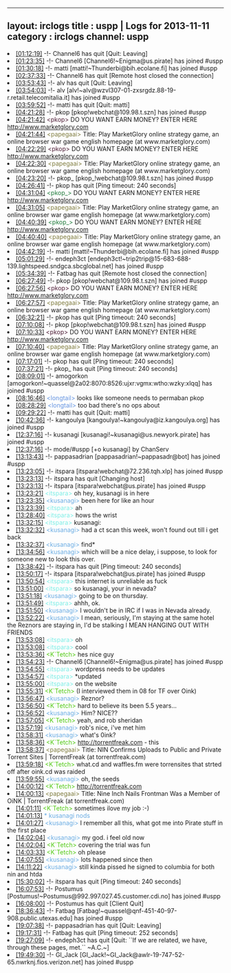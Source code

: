 
---
layout: irclogs
title : uspp | Logs for 2013-11-11
category : irclogs
channel: uspp
---
<li class="logitem"><a href="#01:12:19" name="01:12:19" class="time">[01:12:19]</a> -!- <span class="quit">Channel6</span> has quit [Quit: Leaving] </li>
<li class="logitem"><a href="#01:23:35" name="01:23:35" class="time">[01:23:35]</a> -!- <span class="join">Channel6</span> [Channel6!~Enigma@us.pirate] has joined #uspp </li>
<li class="logitem"><a href="#01:30:18" name="01:30:18" class="time">[01:30:18]</a> -!- <span class="join">matti</span> [matti!~Thunderbi@bih.ecolane.fi] has joined #uspp </li>
<li class="logitem"><a href="#02:37:33" name="02:37:33" class="time">[02:37:33]</a> -!- <span class="quit">Channel6</span> has quit [Remote host closed the connection] </li>
<li class="logitem"><a href="#03:53:43" name="03:53:43" class="time">[03:53:43]</a> -!- <span class="quit">alv</span> has quit [Quit: Leaving] </li>
<li class="logitem"><a href="#03:54:03" name="03:54:03" class="time">[03:54:03]</a> -!- <span class="join">alv</span> [alv!~alv@wzvl307-01-zxsrgdz.88-19-r.retail.telecomitalia.it] has joined #uspp </li>
<li class="logitem"><a href="#03:59:52" name="03:59:52" class="time">[03:59:52]</a> -!- <span class="quit">matti</span> has quit [Quit: matti] </li>
<li class="logitem"><a href="#04:21:28" name="04:21:28" class="time">[04:21:28]</a> -!- <span class="join">pkop</span> [pkop!webchat@109.98.t.szn] has joined #uspp </li>
<li class="logitem"><a href="#04:21:42" name="04:21:42" class="time">[04:21:42]</a> <span class="person" style="color:#51213a">&lt;pkop&gt;</span> DO YOU WANT EARN MONEY? ENTER HERE  <a href="http://www.marketglory.com/strategygame/luciyan06" target="_blank">http://www.marketglory.com</a> </li>
<li class="logitem"><a href="#04:21:44" name="04:21:44" class="time">[04:21:44]</a> <span class="person" style="color:#817e41">&lt;papegaai&gt;</span> Title: Play MarketGlory online strategy game, an online browser war game english homepage (at www.marketglory.com) </li>
<li class="logitem"><a href="#04:22:29" name="04:22:29" class="time">[04:22:29]</a> <span class="person" style="color:#51213a">&lt;pkop&gt;</span> DO YOU WANT EARN MONEY? ENTER HERE  <a href="http://www.marketglory.com/strategygame/luciyan06" target="_blank">http://www.marketglory.com</a> </li>
<li class="logitem"><a href="#04:22:30" name="04:22:30" class="time">[04:22:30]</a> <span class="person" style="color:#817e41">&lt;papegaai&gt;</span> Title: Play MarketGlory online strategy game, an online browser war game english homepage (at www.marketglory.com) </li>
<li class="logitem"><a href="#04:23:20" name="04:23:20" class="time">[04:23:20]</a> -!- <span class="join">pkop_</span> [pkop_!webchat@109.98.t.szn] has joined #uspp </li>
<li class="logitem"><a href="#04:26:41" name="04:26:41" class="time">[04:26:41]</a> -!- <span class="quit">pkop</span> has quit [Ping timeout: 240 seconds] </li>
<li class="logitem"><a href="#04:31:04" name="04:31:04" class="time">[04:31:04]</a> <span class="person" style="color:#207c3c">&lt;pkop_&gt;</span> DO YOU WANT EARN MONEY? ENTER HERE  <a href="http://www.marketglory.com/strategygame/luciyan06" target="_blank">http://www.marketglory.com</a> </li>
<li class="logitem"><a href="#04:31:05" name="04:31:05" class="time">[04:31:05]</a> <span class="person" style="color:#817e41">&lt;papegaai&gt;</span> Title: Play MarketGlory online strategy game, an online browser war game english homepage (at www.marketglory.com) </li>
<li class="logitem"><a href="#04:40:39" name="04:40:39" class="time">[04:40:39]</a> <span class="person" style="color:#207c3c">&lt;pkop_&gt;</span> DO YOU WANT EARN MONEY? ENTER HERE  <a href="http://www.marketglory.com/strategygame/luciyan06" target="_blank">http://www.marketglory.com</a> </li>
<li class="logitem"><a href="#04:40:40" name="04:40:40" class="time">[04:40:40]</a> <span class="person" style="color:#817e41">&lt;papegaai&gt;</span> Title: Play MarketGlory online strategy game, an online browser war game english homepage (at www.marketglory.com) </li>
<li class="logitem"><a href="#04:42:19" name="04:42:19" class="time">[04:42:19]</a> -!- <span class="join">matti</span> [matti!~Thunderbi@bih.ecolane.fi] has joined #uspp </li>
<li class="logitem"><a href="#05:01:29" name="05:01:29" class="time">[05:01:29]</a> -!- <span class="join">endeph3ct</span> [endeph3ct!~trip2trip@15-683-688-139.lightspeed.sndgca.sbcglobal.net] has joined #uspp </li>
<li class="logitem"><a href="#05:34:39" name="05:34:39" class="time">[05:34:39]</a> -!- <span class="quit">Fatbag</span> has quit [Remote host closed the connection] </li>
<li class="logitem"><a href="#06:27:49" name="06:27:49" class="time">[06:27:49]</a> -!- <span class="join">pkop</span> [pkop!webchat@109.98.t.szn] has joined #uspp </li>
<li class="logitem"><a href="#06:27:56" name="06:27:56" class="time">[06:27:56]</a> <span class="person" style="color:#51213a">&lt;pkop&gt;</span> DO YOU WANT EARN MONEY? ENTER HERE  <a href="http://www.marketglory.com/strategygame/luciyan06" target="_blank">http://www.marketglory.com</a> </li>
<li class="logitem"><a href="#06:27:57" name="06:27:57" class="time">[06:27:57]</a> <span class="person" style="color:#817e41">&lt;papegaai&gt;</span> Title: Play MarketGlory online strategy game, an online browser war game english homepage (at www.marketglory.com) </li>
<li class="logitem"><a href="#06:32:21" name="06:32:21" class="time">[06:32:21]</a> -!- <span class="quit">pkop</span> has quit [Ping timeout: 240 seconds] </li>
<li class="logitem"><a href="#07:10:08" name="07:10:08" class="time">[07:10:08]</a> -!- <span class="join">pkop</span> [pkop!webchat@109.98.t.szn] has joined #uspp </li>
<li class="logitem"><a href="#07:10:33" name="07:10:33" class="time">[07:10:33]</a> <span class="person" style="color:#51213a">&lt;pkop&gt;</span> DO YOU WANT EARN MONEY? ENTER HERE  <a href="http://www.marketglory.com/strategygame/luciyan06" target="_blank">http://www.marketglory.com</a> </li>
<li class="logitem"><a href="#07:10:40" name="07:10:40" class="time">[07:10:40]</a> <span class="person" style="color:#817e41">&lt;papegaai&gt;</span> Title: Play MarketGlory online strategy game, an online browser war game english homepage (at www.marketglory.com) </li>
<li class="logitem"><a href="#07:17:01" name="07:17:01" class="time">[07:17:01]</a> -!- <span class="quit">pkop</span> has quit [Ping timeout: 240 seconds] </li>
<li class="logitem"><a href="#07:37:21" name="07:37:21" class="time">[07:37:21]</a> -!- <span class="quit">pkop_</span> has quit [Ping timeout: 240 seconds] </li>
<li class="logitem"><a href="#08:09:01" name="08:09:01" class="time">[08:09:01]</a> -!- <span class="join">amogorkon</span> [amogorkon!~quassel@2a02:8070:8526:ujxr:vgmx:wtho:wzky:xlqq] has joined #uspp </li>
<li class="logitem"><a href="#08:16:46" name="08:16:46" class="time">[08:16:46]</a> <span class="person" style="color:#6494e1">&lt;longtail&gt;</span> looks like someone needs to permaban pkop </li>
<li class="logitem"><a href="#08:28:29" name="08:28:29" class="time">[08:28:29]</a> <span class="person" style="color:#6494e1">&lt;longtail&gt;</span> too bad there's no ops about </li>
<li class="logitem"><a href="#09:29:22" name="09:29:22" class="time">[09:29:22]</a> -!- <span class="quit">matti</span> has quit [Quit: matti] </li>
<li class="logitem"><a href="#10:42:36" name="10:42:36" class="time">[10:42:36]</a> -!- <span class="join">kangoulya</span> [kangoulya!~kangoulya@iz.kangoulya.org] has joined #uspp </li>
<li class="logitem"><a href="#12:37:16" name="12:37:16" class="time">[12:37:16]</a> -!- <span class="join">kusanagi</span> [kusanagi!~kusanagi@us.newyork.pirate] has joined #uspp </li>
<li class="logitem"><a href="#12:37:16" name="12:37:16" class="time">[12:37:16]</a> -!- mode/<span class="mode">#uspp</span> [+o kusanagi] by ChanServ </li>
<li class="logitem"><a href="#13:13:43" name="13:13:43" class="time">[13:13:43]</a> -!- <span class="join">pappasadrian</span> [pappasadrian!~pappasadr@bot] has joined #uspp </li>
<li class="logitem"><a href="#13:23:05" name="13:23:05" class="time">[13:23:05]</a> -!- <span class="join">itspara</span> [itspara!webchat@72.236.tqh.xlp] has joined #uspp </li>
<li class="logitem"><a href="#13:23:13" name="13:23:13" class="time">[13:23:13]</a> -!- <span class="quit">itspara</span> has quit [Changing host] </li>
<li class="logitem"><a href="#13:23:13" name="13:23:13" class="time">[13:23:13]</a> -!- <span class="join">itspara</span> [itspara!webchat@us.pirate] has joined #uspp </li>
<li class="logitem"><a href="#13:23:21" name="13:23:21" class="time">[13:23:21]</a> <span class="person" style="color:#7deee6">&lt;itspara&gt;</span> oh hey, kusanagi is in here </li>
<li class="logitem"><a href="#13:23:35" name="13:23:35" class="time">[13:23:35]</a> <span class="person" style="color:#6aace3">&lt;kusanagi&gt;</span> been here for like an hour </li>
<li class="logitem"><a href="#13:23:39" name="13:23:39" class="time">[13:23:39]</a> <span class="person" style="color:#7deee6">&lt;itspara&gt;</span> ah </li>
<li class="logitem"><a href="#13:28:40" name="13:28:40" class="time">[13:28:40]</a> <span class="person" style="color:#7deee6">&lt;itspara&gt;</span> hows the wrist </li>
<li class="logitem"><a href="#13:32:15" name="13:32:15" class="time">[13:32:15]</a> <span class="person" style="color:#7deee6">&lt;itspara&gt;</span> kusanagi:  </li>
<li class="logitem"><a href="#13:32:32" name="13:32:32" class="time">[13:32:32]</a> <span class="person" style="color:#6aace3">&lt;kusanagi&gt;</span> had a ct scan this week, won't found out till i get back </li>
<li class="logitem"><a href="#13:32:37" name="13:32:37" class="time">[13:32:37]</a> <span class="person" style="color:#6aace3">&lt;kusanagi&gt;</span> find* </li>
<li class="logitem"><a href="#13:34:56" name="13:34:56" class="time">[13:34:56]</a> <span class="person" style="color:#6aace3">&lt;kusanagi&gt;</span> which will be a nice delay, i suppose, to look for someone new to look this over. </li>
<li class="logitem"><a href="#13:38:42" name="13:38:42" class="time">[13:38:42]</a> -!- <span class="quit">itspara</span> has quit [Ping timeout: 240 seconds] </li>
<li class="logitem"><a href="#13:50:17" name="13:50:17" class="time">[13:50:17]</a> -!- <span class="join">itspara</span> [itspara!webchat@us.pirate] has joined #uspp </li>
<li class="logitem"><a href="#13:50:54" name="13:50:54" class="time">[13:50:54]</a> <span class="person" style="color:#7deee6">&lt;itspara&gt;</span> this internet is unreliable as fuck </li>
<li class="logitem"><a href="#13:51:00" name="13:51:00" class="time">[13:51:00]</a> <span class="person" style="color:#7deee6">&lt;itspara&gt;</span> so kusanagi, your in nevada? </li>
<li class="logitem"><a href="#13:51:18" name="13:51:18" class="time">[13:51:18]</a> <span class="person" style="color:#6aace3">&lt;kusanagi&gt;</span> going to be on thursday. </li>
<li class="logitem"><a href="#13:51:49" name="13:51:49" class="time">[13:51:49]</a> <span class="person" style="color:#7deee6">&lt;itspara&gt;</span> ahhh, ok.  </li>
<li class="logitem"><a href="#13:51:50" name="13:51:50" class="time">[13:51:50]</a> <span class="person" style="color:#6aace3">&lt;kusanagi&gt;</span> I wouldn't be in IRC if I was in Nevada already. </li>
<li class="logitem"><a href="#13:52:22" name="13:52:22" class="time">[13:52:22]</a> <span class="person" style="color:#6aace3">&lt;kusanagi&gt;</span> I mean, seriously, I'm staying at the same hotel the Reznors are staying in, I'd be stalking I MEAN HANGING OUT WITH FRIENDS </li>
<li class="logitem"><a href="#13:53:08" name="13:53:08" class="time">[13:53:08]</a> <span class="person" style="color:#7deee6">&lt;itspara&gt;</span> oh </li>
<li class="logitem"><a href="#13:53:08" name="13:53:08" class="time">[13:53:08]</a> <span class="person" style="color:#7deee6">&lt;itspara&gt;</span> cool </li>
<li class="logitem"><a href="#13:53:36" name="13:53:36" class="time">[13:53:36]</a> <span class="person" style="color:#4fc910">&lt;K`Tetch&gt;</span> hes nice guy </li>
<li class="logitem"><a href="#13:54:23" name="13:54:23" class="time">[13:54:23]</a> -!- <span class="join">Channel6</span> [Channel6!~Enigma@us.pirate] has joined #uspp </li>
<li class="logitem"><a href="#13:54:55" name="13:54:55" class="time">[13:54:55]</a> <span class="person" style="color:#7deee6">&lt;itspara&gt;</span> wordpress needs to be updates </li>
<li class="logitem"><a href="#13:54:57" name="13:54:57" class="time">[13:54:57]</a> <span class="person" style="color:#7deee6">&lt;itspara&gt;</span>  *updated </li>
<li class="logitem"><a href="#13:55:00" name="13:55:00" class="time">[13:55:00]</a> <span class="person" style="color:#7deee6">&lt;itspara&gt;</span> on the website </li>
<li class="logitem"><a href="#13:55:31" name="13:55:31" class="time">[13:55:31]</a> <span class="person" style="color:#4fc910">&lt;K`Tetch&gt;</span> (I interviewed them in 08 for TF over Oink) </li>
<li class="logitem"><a href="#13:56:47" name="13:56:47" class="time">[13:56:47]</a> <span class="person" style="color:#6aace3">&lt;kusanagi&gt;</span> Reznor? </li>
<li class="logitem"><a href="#13:56:50" name="13:56:50" class="time">[13:56:50]</a> <span class="person" style="color:#4fc910">&lt;K`Tetch&gt;</span> hard to believe its been 5.5 years... </li>
<li class="logitem"><a href="#13:56:52" name="13:56:52" class="time">[13:56:52]</a> <span class="person" style="color:#6aace3">&lt;kusanagi&gt;</span> Him? NICE?? </li>
<li class="logitem"><a href="#13:57:05" name="13:57:05" class="time">[13:57:05]</a> <span class="person" style="color:#4fc910">&lt;K`Tetch&gt;</span> yeah, and rob sheridan </li>
<li class="logitem"><a href="#13:57:19" name="13:57:19" class="time">[13:57:19]</a> <span class="person" style="color:#6aace3">&lt;kusanagi&gt;</span> rob's nice, i've met him </li>
<li class="logitem"><a href="#13:58:31" name="13:58:31" class="time">[13:58:31]</a> <span class="person" style="color:#6aace3">&lt;kusanagi&gt;</span> what's 0ink? </li>
<li class="logitem"><a href="#13:58:36" name="13:58:36" class="time">[13:58:36]</a> <span class="person" style="color:#4fc910">&lt;K`Tetch&gt;</span> <a href="http://torrentfreak.com/nin-confirms-bittorrent-uploads-080305/" target="_blank">http://torrentfreak.com</a> - this </li>
<li class="logitem"><a href="#13:58:37" name="13:58:37" class="time">[13:58:37]</a> <span class="person" style="color:#817e41">&lt;papegaai&gt;</span> Title: NIN Confirms Uploads to Public and Private Torrent Sites | TorrentFreak (at torrentfreak.com) </li>
<li class="logitem"><a href="#13:59:18" name="13:59:18" class="time">[13:59:18]</a> <span class="person" style="color:#4fc910">&lt;K`Tetch&gt;</span> what.cd and waffles.fm were torrensites that strted off after oink.cd was raided </li>
<li class="logitem"><a href="#13:59:55" name="13:59:55" class="time">[13:59:55]</a> <span class="person" style="color:#6aace3">&lt;kusanagi&gt;</span> oh, the seeds </li>
<li class="logitem"><a href="#14:00:12" name="14:00:12" class="time">[14:00:12]</a> <span class="person" style="color:#4fc910">&lt;K`Tetch&gt;</span> <a href="http://torrentfreak.com/nine-inch-nails-frontman-was-a-member-of-oink-071031/" target="_blank">http://torrentfreak.com</a> </li>
<li class="logitem"><a href="#14:00:13" name="14:00:13" class="time">[14:00:13]</a> <span class="person" style="color:#817e41">&lt;papegaai&gt;</span> Title: Nine Inch Nails Frontman Was a Member of OiNK | TorrentFreak (at torrentfreak.com) </li>
<li class="logitem"><a href="#14:01:11" name="14:01:11" class="time">[14:01:11]</a> <span class="person" style="color:#4fc910">&lt;K`Tetch&gt;</span> sometimes ilove my job :-) </li>
<li class="logitem"><a href="#14:01:13" name="14:01:13" class="time">[14:01:13]</a> <span class="person" style="color:#6aace3">* kusanagi nods</span> </li>
<li class="logitem"><a href="#14:01:27" name="14:01:27" class="time">[14:01:27]</a> <span class="person" style="color:#6aace3">&lt;kusanagi&gt;</span> I remember all this, what got me into Pirate stuff in the first place </li>
<li class="logitem"><a href="#14:02:04" name="14:02:04" class="time">[14:02:04]</a> <span class="person" style="color:#6aace3">&lt;kusanagi&gt;</span> my god. i feel old now </li>
<li class="logitem"><a href="#14:02:04" name="14:02:04" class="time">[14:02:04]</a> <span class="person" style="color:#4fc910">&lt;K`Tetch&gt;</span> covering the trial was fun </li>
<li class="logitem"><a href="#14:03:33" name="14:03:33" class="time">[14:03:33]</a> <span class="person" style="color:#4fc910">&lt;K`Tetch&gt;</span> oh please </li>
<li class="logitem"><a href="#14:07:55" name="14:07:55" class="time">[14:07:55]</a> <span class="person" style="color:#6aace3">&lt;kusanagi&gt;</span> lots happened since then </li>
<li class="logitem"><a href="#14:11:22" name="14:11:22" class="time">[14:11:22]</a> <span class="person" style="color:#6aace3">&lt;kusanagi&gt;</span> still kinda pissed he signed to columbia for both nin and htda </li>
<li class="logitem"><a href="#15:30:02" name="15:30:02" class="time">[15:30:02]</a> -!- <span class="quit">itspara</span> has quit [Ping timeout: 240 seconds] </li>
<li class="logitem"><a href="#16:07:53" name="16:07:53" class="time">[16:07:53]</a> -!- <span class="join">Postumus</span> [Postumus!~Postumus@992.997.027.45.customer.cdi.no] has joined #uspp </li>
<li class="logitem"><a href="#16:08:00" name="16:08:00" class="time">[16:08:00]</a> -!- <span class="quit">Postumus</span> has quit [Client Quit] </li>
<li class="logitem"><a href="#18:36:43" name="18:36:43" class="time">[18:36:43]</a> -!- <span class="join">Fatbag</span> [Fatbag!~quassel@qnf-451-40-97-908.public.utexas.edu] has joined #uspp </li>
<li class="logitem"><a href="#19:07:38" name="19:07:38" class="time">[19:07:38]</a> -!- <span class="quit">pappasadrian</span> has quit [Quit: Leaving] </li>
<li class="logitem"><a href="#19:17:31" name="19:17:31" class="time">[19:17:31]</a> -!- <span class="quit">Fatbag</span> has quit [Ping timeout: 252 seconds] </li>
<li class="logitem"><a href="#19:27:09" name="19:27:09" class="time">[19:27:09]</a> -!- <span class="quit">endeph3ct</span> has quit [Quit: ``If we are related, we have, through these pages, met.`` ~A.C.~] </li>
<li class="logitem"><a href="#19:49:30" name="19:49:30" class="time">[19:49:30]</a> -!- <span class="join">GI_Jack</span> [GI_Jack!~GI_Jack@awlr-19-747-52-65.nwrknj.fios.verizon.net] has joined #uspp </li>



